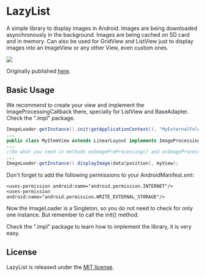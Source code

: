 # LazyList

A simple library to display images in Android. Images are being downloaded asynchronously in the background. Images are being cached on SD card and in memory. Can also be used for GridView and ListView just to display images into an ImageView or any other View, even custom ones.

<img src="http://img718.imageshack.us/img718/9149/screen1sx.png" />

Originally published <a href="http://stackoverflow.com/questions/541966/android-how-do-i-do-a-lazy-load-of-images-in-listview/3068012#3068012">here</a>.

## Basic Usage

We recommend to create your view and implement the ImageProcessingCallback there, specially for ListView and BaseAdapter. Check the ".impl" package.

``` java
ImageLoader.getInstance().init(getApplicationContext(), "MyExternalFolder");
...
public class MyItemView extends LinearLayout implements ImageProcessingCallback {
...
//Do what you need in methods onImagePreProcessing() and onImageProcessing(Bitmap bitmap)
...
ImageLoader.getInstance().displayImage(data[position], myView);
```
Don't forget to add the following permissions to your AndroidManifest.xml:

    <uses-permission android:name="android.permission.INTERNET"/>
    <uses-permission android:name="android.permission.WRITE_EXTERNAL_STORAGE"/>

Now the ImageLoader is a Singleton, so you do not need to check for only one instance. But remember to call the init() method.

Check the ".impl" package to learn how to implement the library, it is very easy.

## License

LazyList is released under the <a href="https://github.com/thest1/LazyList/blob/master/LICENSE">MIT license</a>.